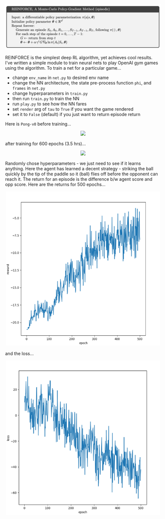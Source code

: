 <p align="center"><img src="reinforce.png"></p>

REINFORCE is the simplest deep RL algorithm, yet achieves cool results. I've written a simple module to train neural nets to play OpenAI gym games using the algorithm. To train a net for a particular game...

- change `env_name` in `net.py` to desired env name
- change the NN architecture, the state pre-process function `phi`, and `frames` in `net.py`
- change hyperparameters in `train.py`
- then run `train.py` to train the NN
- run `play.py` to see how the NN fares
- set `render` arg of `tau` to `True` if you want the game rendered
- set it to `False` (default) if you just want to return episode return

Here is `Pong-v0` before training...

<p align="center"><img src="pi_before.mov"></p>

after training for 600 epochs (3.5 hrs)...

<p align="center"><img src="pi_after.mov"></p>

Randomly chose hyperparameters - we just need to see if it learns anything. Here the agent has learned a decent strategy - striking the ball quickly by the tip of the paddle so it (ball) flies off before the opponent can reach it. The return for an episode is the difference b/w agent score and opp score. Here are the returns for 500 epochs...

<p align="center"><img src="rewards.png", height=500px, width=500px></p>
  
and the loss...
  
<p align="center"><img src="losses.png", height=500px, width=500px></p>
